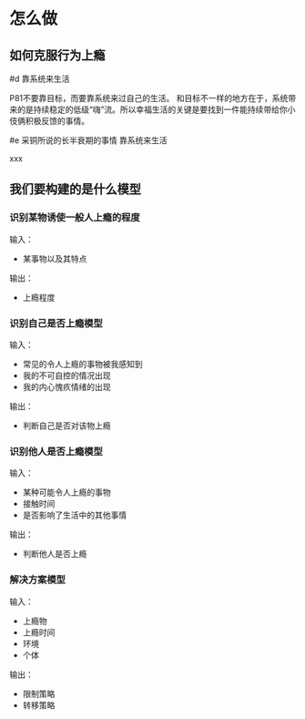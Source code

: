 # 怎么做

## 如何克服行为上瘾

#d 靠系统来生活

P81不要靠目标，而要靠系统来过自己的生活。 和目标不一样的地方在于，系统带来的是持续稳定的低级“嗨”流。所以幸福生活的关键是要找到一件能持续带给你小伎俩积极反馈的事情。



#e 采铜所说的长半衰期的事情 靠系统来生活

xxx



## 我们要构建的是什么模型

### 识别某物诱使一般人上瘾的程度

输入：

- 某事物以及其特点

输出：

- 上瘾程度



### 识别自己是否上瘾模型

输入：

- 常见的令人上瘾的事物被我感知到
- 我的不可自控的情况出现
- 我的内心愧疚情绪的出现

输出：

- 判断自己是否对该物上瘾



### 识别他人是否上瘾模型

输入：

- 某种可能令人上瘾的事物
- 接触时间
- 是否影响了生活中的其他事情

输出：

- 判断他人是否上瘾



### 解决方案模型

输入：

- 上瘾物
- 上瘾时间
- 环境
- 个体

输出：

- 限制策略
- 转移策略

